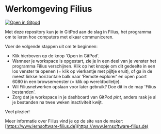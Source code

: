 # Werkomgeving Filius

[![Open in Gitpod](https://gitpod.io/button/open-in-gitpod.svg)](https://gitpod.io/#https://github.com/emmauscollege/filius)

Met deze repository kun je in GitPod aan de slag in Filius, het programma om te leren hoe computers met elkaar communiceren.

Voer de volgende stappen uit om te beginnen:
- Klik hierboven op de knop 'Open in GitPod'.
- Wanneer je workspace is opgestart, zie je in een deel van je venster het programma Filius verschijnen. Klik op het knopje om dit gedeelte in een los venster te openen (= klik op vierkantje met pijltje eruit), of ga in de meest linkse horizontale balk naar 'Remote explorer' en open poort 6080 in een browservenster (= klik op wereldbolletje).
- Wil Filiusnetwerken opslaan voor later gebruik? Doe dit in de map 'Filius bestanden'.
- Zorg dat je workspace in je dashboard van GitPod *pint*, anders raak je al je bestanden na twee weken inactiviteit kwijt.


Veel plezier!


Meer informatie over Filius vind je op de site van de maker: [https://www.lernsoftware-filius.de](https://www.lernsoftware-filius.de)

